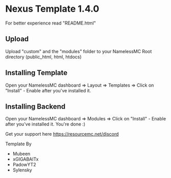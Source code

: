 # Nexus Template 1.4.0

For better experience read "README.html"

## Upload
Upload "custom" and the "modules" folder to your NamelessMC Root directory (public_html, html, htdocs)

## Installing Template
Open your NamelessMC dashboard => Layout => Templates => Click on "Install" - Enable after you've installed it.

## Installing Backend
Open your NamelessMC dashboard => Modules => Click on "Install" - Enable after you've installed it. You're done :)

Get your support here https://resourcemc.net/discord

Template By
* Mubeen
* xGIGABAITx
* PadowYT2
* Sylensky
